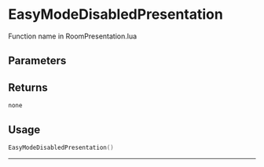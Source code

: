 # EasyModeDisabledPresentation
Function name in RoomPresentation.lua
## Parameters

## Returns
`none`
## Usage
```lua
EasyModeDisabledPresentation()
```
---
